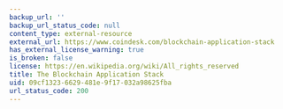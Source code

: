```yaml
---
backup_url: ''
backup_url_status_code: null
content_type: external-resource
external_url: https://www.coindesk.com/blockchain-application-stack
has_external_license_warning: true
is_broken: false
license: https://en.wikipedia.org/wiki/All_rights_reserved
title: The Blockchain Application Stack
uid: 09cf1323-6629-481e-9f17-032a98625fba
url_status_code: 200
---
```

